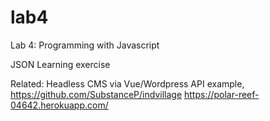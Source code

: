 lab4
====

Lab 4: Programming with Javascript

JSON Learning exercise 

Related: 
Headless CMS via Vue/Wordpress API example, 
https://github.com/SubstanceP/indvillage
https://polar-reef-04642.herokuapp.com/